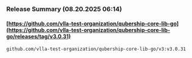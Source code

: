 ### Release Summary (08.20.2025 06:14)
#### [https://github.com/vlla-test-organization/qubership-core-lib-go](https://github.com/vlla-test-organization/qubership-core-lib-go/releases/tag/v3.0.31)
```
github.com/vlla-test-organization/qubership-core-lib-go/v3:v3.0.31
```

